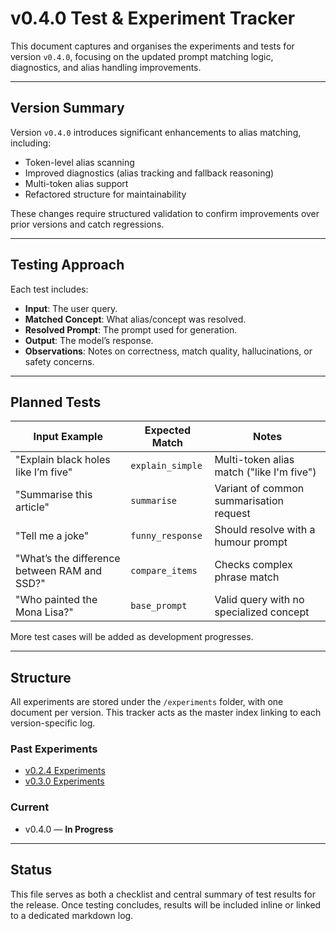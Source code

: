 # v0.4.0 Test & Experiment Tracker

This document captures and organises the experiments and tests for version `v0.4.0`, focusing on the updated prompt matching logic, diagnostics, and alias handling improvements.

---

## Version Summary

Version `v0.4.0` introduces significant enhancements to alias matching, including:

* Token-level alias scanning
* Improved diagnostics (alias tracking and fallback reasoning)
* Multi-token alias support
* Refactored structure for maintainability

These changes require structured validation to confirm improvements over prior versions and catch regressions.

---

## Testing Approach

Each test includes:

* **Input**: The user query.
* **Matched Concept**: What alias/concept was resolved.
* **Resolved Prompt**: The prompt used for generation.
* **Output**: The model’s response.
* **Observations**: Notes on correctness, match quality, hallucinations, or safety concerns.

---

## Planned Tests

| Input Example                                | Expected Match   | Notes                                     |
| -------------------------------------------- | ---------------- | ----------------------------------------- |
| "Explain black holes like I’m five"          | `explain_simple` | Multi-token alias match ("like I'm five") |
| "Summarise this article"                     | `summarise`      | Variant of common summarisation request   |
| "Tell me a joke"                             | `funny_response` | Should resolve with a humour prompt       |
| "What’s the difference between RAM and SSD?" | `compare_items`  | Checks complex phrase match               |
| "Who painted the Mona Lisa?"                 | `base_prompt`    | Valid query with no specialized concept   |

More test cases will be added as development progresses.

---

## Structure

All experiments are stored under the `/experiments` folder, with one document per version.
This tracker acts as the master index linking to each version-specific log.

### Past Experiments

* [v0.2.4 Experiments](./experiments/v0.2.4.md)
* [v0.3.0 Experiments](./experiments/v0.3.0.md)

### Current

* v0.4.0 — **In Progress**

---

## Status

This file serves as both a checklist and central summary of test results for the release. Once testing concludes, results will be included inline or linked to a dedicated markdown log.
